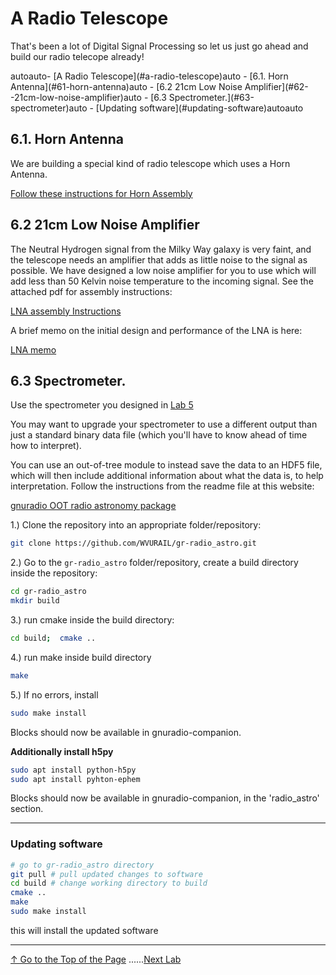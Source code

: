 # A Radio Telescope

That's been a lot of Digital Signal Processing so let us just go ahead and build our radio telecope already!

<!-- TOC -->autoauto- [A Radio Telescope](#a-radio-telescope)auto    - [6.1. Horn Antenna](#61-horn-antenna)auto    - [6.2  21cm Low Noise Amplifier](#62--21cm-low-noise-amplifier)auto    - [6.3 Spectrometer.](#63-spectrometer)auto        - [Updating software](#updating-software)autoauto<!-- /TOC -->

## 6.1. Horn Antenna 

We are building a special kind of radio telescope which uses a Horn Antenna. 

[Follow these instructions for Horn Assembly](https://github.com/WVURAIL/dspira/blob/master/labs/06/DSPIRA_Horn_Assembly.pdf)

## 6.2  21cm Low Noise Amplifier

The Neutral Hydrogen signal from the Milky Way galaxy is very faint, and the telescope needs an amplifier that adds as little noise to the signal as possible.  We have designed a low noise amplifier for you to use which will add less than 50 Kelvin noise temperature to the incoming signal.  See the attached pdf for assembly instructions:

[LNA assembly Instructions](https://github.com/WVURAIL/dspira/blob/master/labs/06/2018_06_22.pdf)

A brief memo on the initial design and performance of the LNA is here:

[LNA memo](https://github.com/WVURAIL/dspira/blob/master/labs/06/DSPIRA_memo2_LNA.pdf)

## 6.3 Spectrometer.

Use the spectrometer you designed in [Lab 5](../05)

You may want to upgrade your spectrometer to use a different output than just a standard binary data file (which you'll have to know ahead of time how to interpret).

You can use an out-of-tree module to instead save the data to an HDF5 file, which will then include additional information about what the data is, to help interpretation. Follow the instructions from the readme file at this website:

[gnuradio OOT radio astronomy package ](https://github.com/WVURAIL/gr-radio_astro)

1.) Clone the repository into an appropriate folder/repository: 

```bash
git clone https://github.com/WVURAIL/gr-radio_astro.git
```

2.) Go to the ``gr-radio_astro`` folder/repository, create a build directory inside the repository:

```bash
cd gr-radio_astro
mkdir build
```

3.)  run cmake inside the build directory:

```bash
cd build;  cmake ..
```

4.) run make inside build directory

```bash
make
```

5.)  If no errors, install

```bash
sudo make install
```

Blocks should now be available in gnuradio-companion.
 
 **Additionally install h5py**
  
 ```bash
 sudo apt install python-h5py
 sudo apt install pyhton-ephem
 ```

Blocks should now be available in gnuradio-companion, in the 'radio_astro' section.


----
### Updating software

```bash
# go to gr-radio_astro directory
git pull # pull updated changes to software
cd build # change working directory to build
cmake ..
make
sudo make install 
```
this will install the updated software

----
[↑ Go to the Top of the Page](#) ......[Next Lab](../07)

